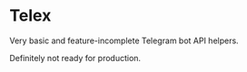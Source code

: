 # Telex

Very basic and feature-incomplete Telegram bot API helpers.

Definitely not ready for production.
